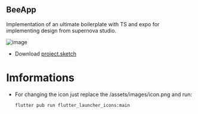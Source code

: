 ## BeeApp

Implementation of an ultimate boilerplate with TS and expo for implementing design from supernova studio.

![image](https://user-images.githubusercontent.com/16935590/68538277-72935700-03a4-11ea-9d2a-c9aad3b7a142.png)

- Download
  [project.sketch](https://drive.google.com/file/d/18XzTUq8MnbdSvq0alVoHcUcTes3IQ2WQ/view)

# Imformations

- For changing the icon just replace the /assets/images/icon.png and run:
  ```
  flutter pub run flutter_launcher_icons:main
  ```
